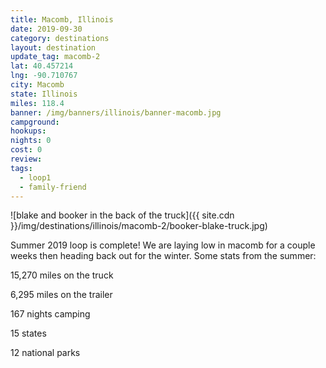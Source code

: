 ```yaml
---
title: Macomb, Illinois
date: 2019-09-30
category: destinations
layout: destination
update_tag: macomb-2
lat: 40.457214
lng: -90.710767
city: Macomb
state: Illinois
miles: 118.4
banner: /img/banners/illinois/banner-macomb.jpg
campground:
hookups:
nights: 0
cost: 0
review:
tags:
  - loop1
  - family-friend
---
```


![blake and booker in the back of the truck]({{ site.cdn }}/img/destinations/illinois/macomb-2/booker-blake-truck.jpg)

<p class="text-center">
Summer 2019 loop is complete! We are laying low in macomb for a couple weeks then heading back out for the winter. Some stats from the summer: 
</p>

<p class="text-center">15,270 miles on the truck</p>
<p class="text-center">6,295 miles on the trailer</p>
<p class="text-center">167 nights camping</p>
<p class="text-center">15 states</p>
<p class="text-center">12 national parks</p>
